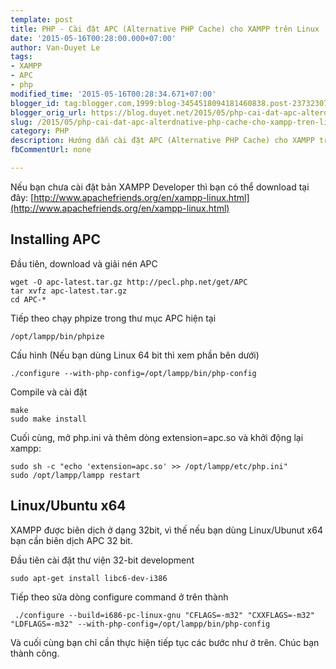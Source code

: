 ```yaml
---
template: post
title: PHP - Cài đặt APC (Alternative PHP Cache) cho XAMPP trên Linux
date: '2015-05-16T00:28:00.000+07:00'
author: Van-Duyet Le
tags:
- XAMPP
- APC
- php
modified_time: '2015-05-16T00:28:34.671+07:00'
blogger_id: tag:blogger.com,1999:blog-3454518094181460838.post-2373230749170862915
blogger_orig_url: https://blog.duyet.net/2015/05/php-cai-dat-apc-alterdnative-php-cache-cho-xampp-tren-linux.html
slug: /2015/05/php-cai-dat-apc-alterdnative-php-cache-cho-xampp-tren-linux.html
category: PHP
description: Hướng dẫn cài đặt APC (Alternative PHP Cache) cho XAMPP trên Linux
fbCommentUrl: none

---
```


Nếu bạn chưa cài đặt bản XAMPP Developer thì bạn có thể download tại đây: [http://www.apachefriends.org/en/xampp-linux.html](http://www.apachefriends.org/en/xampp-linux.html)

## Installing APC ##

Đầu tiên, download và giải nén APC

```shell
wget -O apc-latest.tar.gz http://pecl.php.net/get/APC
tar xvfz apc-latest.tar.gz
cd APC-*
```

Tiếp theo chạy phpize trong thư mục APC hiện tại

```
/opt/lampp/bin/phpize
```

Cấu hình (Nếu bạn dùng Linux 64 bit thì xem phần bên dưới)

```
./configure --with-php-config=/opt/lampp/bin/php-config
```

Compile và cài đặt

```
make
sudo make install
```

Cuối cùng, mở php.ini và thêm dòng extension=apc.so và khởi động lại xampp:

```
sudo sh -c "echo 'extension=apc.so' >> /opt/lampp/etc/php.ini"
sudo /opt/lampp/lampp restart
```

## Linux/Ubuntu x64 ##
XAMPP được biên dịch ở dạng 32bit, vì thế nếu bạn dùng Linux/Ubunut x64 bạn cần biên dịch APC 32 bit.

Đầu tiên cài đặt thư viện 32-bit development

```
sudo apt-get install libc6-dev-i386
```

Tiếp theo sửa dòng configure command ở trên thành

```
 ./configure --build=i686-pc-linux-gnu "CFLAGS=-m32" "CXXFLAGS=-m32" "LDFLAGS=-m32" --with-php-config=/opt/lampp/bin/php-config
```

Và cuối cùng bạn chỉ cần thực hiện tiếp tục các bước như ở trên. Chúc bạn thành công.
